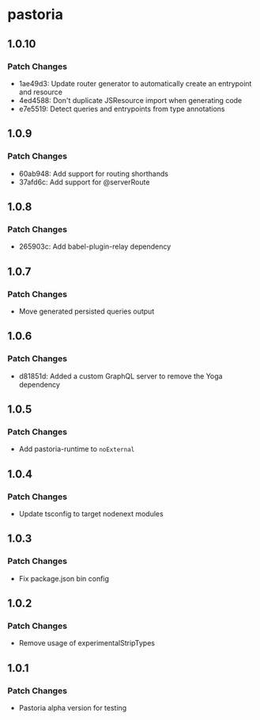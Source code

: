 # pastoria

## 1.0.10

### Patch Changes

- 1ae49d3: Update router generator to automatically create an entrypoint and
  resource
- 4ed4588: Don't duplicate JSResource import when generating code
- e7e5519: Detect queries and entrypoints from type annotations

## 1.0.9

### Patch Changes

- 60ab948: Add support for routing shorthands
- 37afd6c: Add support for @serverRoute

## 1.0.8

### Patch Changes

- 265903c: Add babel-plugin-relay dependency

## 1.0.7

### Patch Changes

- Move generated persisted queries output

## 1.0.6

### Patch Changes

- d81851d: Added a custom GraphQL server to remove the Yoga dependency

## 1.0.5

### Patch Changes

- Add pastoria-runtime to `noExternal`

## 1.0.4

### Patch Changes

- Update tsconfig to target nodenext modules

## 1.0.3

### Patch Changes

- Fix package.json bin config

## 1.0.2

### Patch Changes

- Remove usage of experimentalStripTypes

## 1.0.1

### Patch Changes

- Pastoria alpha version for testing
